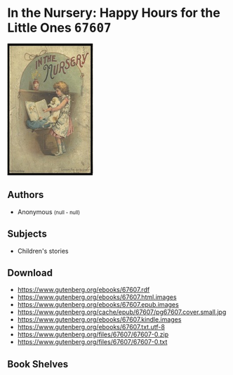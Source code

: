 # In the Nursery: Happy Hours for the Little Ones <kbd>67607</kbd>

![](./cover.medium.jpg "")

## Authors


 - Anonymous <small>(null - null)</small>

## Subjects


 - Children's stories

## Download


 - https://www.gutenberg.org/ebooks/67607.rdf
 - https://www.gutenberg.org/ebooks/67607.html.images
 - https://www.gutenberg.org/ebooks/67607.epub.images
 - https://www.gutenberg.org/cache/epub/67607/pg67607.cover.small.jpg
 - https://www.gutenberg.org/ebooks/67607.kindle.images
 - https://www.gutenberg.org/ebooks/67607.txt.utf-8
 - https://www.gutenberg.org/files/67607/67607-0.zip
 - https://www.gutenberg.org/files/67607/67607-0.txt

## Book Shelves


